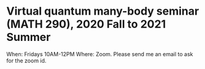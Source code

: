 # Virtual quantum many-body seminar (MATH 290), 2020 Fall to 2021 Summer

When: Fridays 10AM-12PM
Where: Zoom. Please send me an email to ask for the zoom id.

